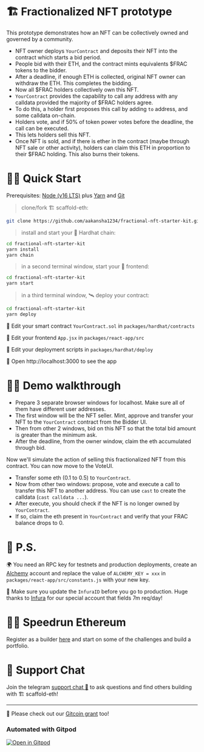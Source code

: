 # 🏗 Fractionalized NFT prototype

This prototype demonstrates how an NFT can be collectively owned and governed by a community.

- NFT owner deploys `YourContract` and deposits their NFT into the contract which starts a bid period.
- People bid with their ETH, and the contract mints equivalents $FRAC tokens to the bidder.
- After a deadline, if enough ETH is collected, original NFT owner can withdraw the ETH. This completes the bidding.
- Now all $FRAC holders collectively own this NFT.
- `YourContract` provides the capability to call any address with any calldata provided the majority of $FRAC holders agree.
- To do this, a holder first proposes this call by adding `to` address, and some calldata on-chain.
- Holders vote, and if 50% of token power votes before the deadline, the call can be executed.
- This lets holders sell this NFT.
- Once NFT is sold, and if there is ether in the contract (maybe through NFT sale or other activity), holders can claim this ETH in proportion to their $FRAC holding. This also burns their tokens.


# 🏄‍♂️ Quick Start

Prerequisites: [Node (v16 LTS)](https://nodejs.org/en/download/) plus [Yarn](https://classic.yarnpkg.com/en/docs/install/) and [Git](https://git-scm.com/downloads)

> clone/fork 🏗 scaffold-eth:

```bash
git clone https://github.com/aakansha1234/fractional-nft-starter-kit.git
```

> install and start your 👷‍ Hardhat chain:

```bash
cd fractional-nft-starter-kit
yarn install
yarn chain
```

> in a second terminal window, start your 📱 frontend:

```bash
cd fractional-nft-starter-kit
yarn start
```

> in a third terminal window, 🛰 deploy your contract:

```bash
cd fractional-nft-starter-kit
yarn deploy
```

🔏 Edit your smart contract `YourContract.sol` in `packages/hardhat/contracts`

📝 Edit your frontend `App.jsx` in `packages/react-app/src`

💼 Edit your deployment scripts in `packages/hardhat/deploy`

📱 Open http://localhost:3000 to see the app

# 🚶‍♂️ Demo walkthrough

- Prepare 3 separate browser windows for localhost. Make sure all of them have different user addresses.
- The first window will be the NFT seller. Mint, approve and transfer your NFT to the `YourContract` contract from the Bidder UI.
- Then from other 2 windows, bid on this NFT so that the total bid amount is greater than the minimum ask.
- After the deadline, from the owner window, claim the eth accumulated through bid.

Now we'll simulate the action of selling this fractionalized NFT from this contract. You can now move to the VoteUI.
- Transfer some eth (0.1 to 0.5) to `YourContract`.
- Now from other two windows: propose, vote and execute a call to transfer this NFT to another address. You can use `cast` to create the calldata (`cast calldata ...`).
- After execute, you should check if the NFT is no longer owned by `YourContract`.
- If so, claim the eth present in `YourContract` and verify that your FRAC balance drops to 0.


# 💌 P.S.

🌍 You need an RPC key for testnets and production deployments, create an [Alchemy](https://www.alchemy.com/) account and replace the value of `ALCHEMY_KEY = xxx` in `packages/react-app/src/constants.js` with your new key.

📣 Make sure you update the `InfuraID` before you go to production. Huge thanks to [Infura](https://infura.io/) for our special account that fields 7m req/day!

# 🏃💨 Speedrun Ethereum
Register as a builder [here](https://speedrunethereum.com) and start on some of the challenges and build a portfolio.

# 💬 Support Chat

Join the telegram [support chat 💬](https://t.me/joinchat/KByvmRe5wkR-8F_zz6AjpA) to ask questions and find others building with 🏗 scaffold-eth!

---

🙏 Please check out our [Gitcoin grant](https://gitcoin.co/grants/2851/scaffold-eth) too!

### Automated with Gitpod

[![Open in Gitpod](https://gitpod.io/button/open-in-gitpod.svg)](https://gitpod.io/#github.com/scaffold-eth/scaffold-eth)
